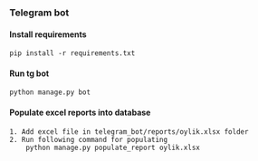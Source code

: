 ### Telegram bot

#### Install requirements
```
pip install -r requirements.txt
```


#### Run tg bot
```
python manage.py bot
```

#### Populate excel reports into database
```
1. Add excel file in telegram_bot/reports/oylik.xlsx folder
2. Run following command for populating
    python manage.py populate_report oylik.xlsx
```